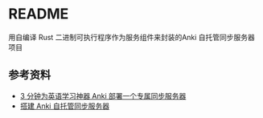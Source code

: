 # README

用自编译 Rust 二进制可执行程序作为服务组件来封装的Anki 自托管同步服务器项目


## 参考资料

- [3 分钟为英语学习神器 Anki 部署一个专属同步服务器](https://www.cnblogs.com/ryanyangcs/p/17508044.html)
- [搭建 Anki 自托管同步服务器](https://blog.gazer.win/essay/build-anki-self-hosted-sync-server.html)
